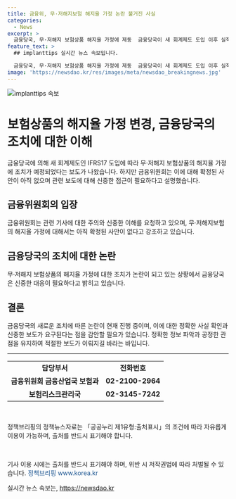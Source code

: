 ```yaml
---
title: 금융위, 무·저해지보험 해지율 가정 논란 불거진 사실
categories:
  - News
excerpt: >
  금융당국, 무·저해지 보험상품 해지율 가정에 제동  금융당국이 새 회계제도 도입 이후 실적 부풀리기 논란을 빚고 있는 무·저해지 보험상품의 해지율 가정에 제동을 건다. 하지만 금융위는 해당 보도에 대해 확정된 사안이 없다며 신중한 접근을 요청하고 있다. 무·저해지보험의 해지율 가정에 대한 논란이 계속될 전망이다.
feature_text: >
  ## implanttips 실시간 뉴스 속보입니다.

  금융당국, 무·저해지 보험상품 해지율 가정에 제동  금융당국이 새 회계제도 도입 이후 실적 부풀리기 논란을 빚고 있는 무·저해지 보험상품의 해지율 가정에 제동을 건다. 하지만 금융위는 해당 보도에 대해 확정된 사안이 없다며 신중한 접근을 요청하고 있다. 무·저해지보험의 해지율 가정에 대한 논란이 계속될 전망이다.
image: 'https://newsdao.kr/res/images/meta/newsdao_breakingnews.jpg'
---
```


<p><img src="https://newsdao.kr/res/images/meta/newsdao_breakingnews.jpg" alt="implanttips 속보" /></p>

<h1>보험상품의 해지율 가정 변경, 금융당국의 조치에 대한 이해</h1>

<p data-ke-size="size16">금융당국에 의해 새 회계제도인 IFRS17 도입에 따라 무·저해지 보험상품의 해지율 가정에 조치가 예정되었다는 보도가 나왔습니다. 하지만 금융위원회는 이에 대해 확정된 사안이 아직 없으며 관련 보도에 대해 신중한 접근이 필요하다고 설명했습니다.</p>

<h2 data-ke-size="size26">금융위원회의 입장</h2>

<p data-ke-size="size16">금융위원회는 관련 기사에 대한 주의와 신중한 이해를 요청하고 있으며, 무·저해지보험의 해지율 가정에 대해서는 아직 확정된 사안이 없다고 강조하고 있습니다.</p>

<h2 data-ke-size="size26">금융당국의 조치에 대한 논란</h2>

<p data-ke-size="size16">무·저해지 보험상품의 해지율 가정에 대한 조치가 논란이 되고 있는 상황에서 금융당국은 신중한 대응이 필요하다고 밝히고 있습니다.</p>

<h2 data-ke-size="size26">결론</h2>

<p data-ke-size="size16">금융당국의 새로운 조치에 따른 논란이 현재 진행 중이며, 이에 대한 정확한 사실 확인과 신중한 보도가 요구된다는 점을 감안할 필요가 있습니다. 정확한 정보 파악과 공정한 관점을 유지하여 적절한 보도가 이뤄지길 바라는 바입니다.</p>

<hr>

<table>
  <tr>
    <td style="text-align: center; height: 17px;"><b>담당부서</b></td>
    <td style="text-align: center; height: 17px;"><b>전화번호</b></td>
  </tr>
  <tr>
    <td style="text-align: center; height: 17px;"><b>금융위원회 금융산업국 보험과</b></td>
    <td style="text-align: center; height: 17px;"><b>02-2100-2964</b></td>
  </tr>
  <tr>
    <td style="text-align: center; height: 17px;"><b>보험리스크관리국</b></td>
    <td style="text-align: center; height: 17px;"><b>02-3145-7242</b></td>
  </tr>
</table>

<p data-ke-size="size16">&nbsp;</p>

<p data-ke-size="size16">정책브리핑의 정책뉴스자료는 「공공누리 제1유형:출처표시」의 조건에 따라 자유롭게 이용이 가능하며, 출처를 반드시 표기해야 합니다.</p>

<p data-ke-size="size16">&nbsp;</p>

<p data-ke-size="size16">기사 이용 시에는 출처를 반드시 표기해야 하며, 위반 시 저작권법에 따라 처벌될 수 있습니다. <span style="color: #1a5490;">정책브리핑 www.korea.kr</span></p>
실시간 뉴스 속보는, <a href="https://newsdao.kr" rel="dofollow">https://newsdao.kr</a>


